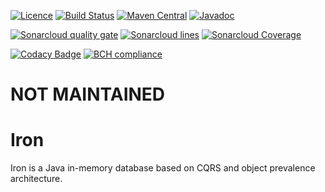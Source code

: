 [![Licence](https://img.shields.io/github/license/Axway/iron.svg)](https://www.apache.org/licenses/LICENSE-2.0.html)
[![Build Status](https://github.com/Axway/iron/actions/workflows/main.yml/badge.svg)](https://github.com/Axway/iron/actions/workflows/main.yml)
[![Maven Central](https://img.shields.io/maven-central/v/io.axway.iron/iron.svg)](https://search.maven.org/#search|ga|1|g:"io.axway.iron")
[![Javadoc](https://javadoc.io/badge/io.axway.iron/iron-api.svg)](https://javadoc.io/doc/io.axway.iron/iron-api)

[![Sonarcloud quality gate](https://sonarcloud.io/api/project_badges/measure?project=io.axway.iron:iron&metric=alert_status)](https://sonarcloud.io/dashboard?id=io.axway.iron:iron)
[![Sonarcloud lines](https://sonarcloud.io/api/project_badges/measure?project=io.axway.iron:iron&metric=ncloc)](https://sonarcloud.io/component_measures/domain/Size?id=io.axway.iron:iron)
[![Sonarcloud Coverage](https://sonarcloud.io/api/project_badges/measure?project=io.axway.iron:iron&metric=coverage)](https://sonarcloud.io/component_measures/metric/coverage/list?id=io.axway.iron:iron)

[![Codacy Badge](https://api.codacy.com/project/badge/Grade/2b62f004dbb84af98f47360f964ea3a6)](https://www.codacy.com/app/xfournet/iron)
[![BCH compliance](https://bettercodehub.com/edge/badge/Axway/iron?branch=master)](https://bettercodehub.com/results/Axway/iron)

# NOT MAINTAINED

# Iron

Iron is a Java in-memory database based on CQRS and object prevalence architecture.

